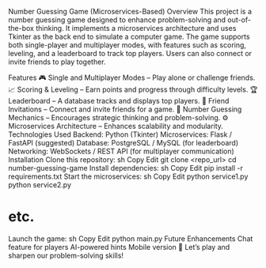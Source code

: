 Number Guessing Game (Microservices-Based)
Overview
This project is a number guessing game designed to enhance problem-solving and out-of-the-box thinking. It implements a microservices architecture and uses Tkinter as the back end to simulate a computer game. The game supports both single-player and multiplayer modes, with features such as scoring, leveling, and a leaderboard to track top players. Users can also connect or invite friends to play together.

Features
🎮 Single and Multiplayer Modes – Play alone or challenge friends.
📈 Scoring & Leveling – Earn points and progress through difficulty levels.
🏆 Leaderboard – A database tracks and displays top players.
🔗 Friend Invitations – Connect and invite friends for a game.
🎯 Number Guessing Mechanics – Encourages strategic thinking and problem-solving.
⚙ Microservices Architecture – Enhances scalability and modularity.
Technologies Used
Backend: Python (Tkinter)
Microservices: Flask / FastAPI (suggested)
Database: PostgreSQL / MySQL (for leaderboard)
Networking: WebSockets / REST API (for multiplayer communication)
Installation
Clone this repository:
sh
Copy
Edit
git clone <repo_url>
cd number-guessing-game
Install dependencies:
sh
Copy
Edit
pip install -r requirements.txt
Start the microservices:
sh
Copy
Edit
python service1.py  
python service2.py  
# etc.
Launch the game:
sh
Copy
Edit
python main.py
Future Enhancements
Chat feature for players
AI-powered hints
Mobile version
🚀 Let’s play and sharpen our problem-solving skills!

